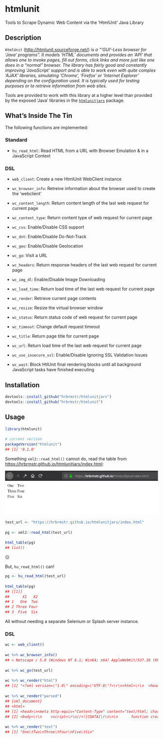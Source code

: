 
# htmlunit

Tools to Scrape Dynamic Web Content via the ‘HtmlUnit’ Java Library

## Description

`HtmlUnit` (<http://htmlunit.sourceforge.net/>) is *a “‘GUI’-Less
browser for ‘Java’ programs”. It models ‘HTML’ documents and provides an
‘API’ that allows one to invoke pages, fill out forms, click links and
more just like one does in a “normal” browser. The library has fairly
good and constantly improving ‘JavaScript’ support and is able to work
even with quite complex ‘AJAX’ libraries, simulating ‘Chrome’, ‘Firefox’
or ‘Internet Explorer’ depending on the configuration used. It is
typically used for testing purposes or to retrieve information from web
sites.*

Tools are provided to work with this library at a higher level than
provided by the exposed ‘Java’ libraries in the
[`htmlunitjars`](https://gitlab.com/hrbrmstr/htmlunitjars) package.

## What’s Inside The Tin

The following functions are implemented:

### Standard

  - `hu_read_html`: Read HTML from a URL with Browser Emulation & in a
    JavaScript Context

### DSL

  - `web_client`: Create a new HtmlUnit WebClient instance

  - `wc_browser_info`: Retreive information about the browser used to
    create the ‘webclient’

  - `wc_content_length`: Return content length of the last web request
    for current page

  - `wc_content_type`: Return content type of web request for current
    page

  - `wc_css`: Enable/Disable CSS support

  - `wc_dnt`: Enable/Disable Do-Not-Track

  - `wc_geo`: Enable/Disable Geolocation

  - `wc_go`: Visit a URL

  - `wc_headers`: Return response headers of the last web request for
    current page

  - `wc_img_dl`: Enable/Disable Image Downloading

  - `wc_load_time`: Return load time of the last web request for current
    page

  - `wc_render`: Retrieve current page contents

  - `wc_resize`: Resize the virtual browser window

  - `wc_status`: Return status code of web request for current page

  - `wc_timeout`: Change default request timeout

  - `wc_title`: Return page title for current page

  - `wc_url`: Return load time of the last web request for current page

  - `wc_use_insecure_ssl`: Enable/Disable Ignoring SSL Validation Issues

  - `wc_wait`: Block HtlUnit final rendering blocks until all background
    JavaScript tasks have finished executing

## Installation

``` r
devtools::install_github("hrbrmstr/htmlunitjars")
devtools::install_github("hrbrmstr/htmlunit")
```

## Usage

``` r
library(htmlunit)

# current verison
packageVersion("htmlunit")
## [1] '0.1.0'
```

Something `xml2::read_html()` cannot do, read the table from
<https://hrbrmstr.github.io/htmlunitjars/index.html>:

![](man/figures/test-url-table.png)

``` r
test_url <- "https://hrbrmstr.github.io/htmlunitjars/index.html"

pg <- xml2::read_html(test_url)

html_table(pg)
## list()
```

☹️

But, `hu_read_html()` can\!

``` r
pg <- hu_read_html(test_url)

html_table(pg)
## [[1]]
##      X1   X2
## 1   One  Two
## 2 Three Four
## 3  Five  Six
```

All without needing a separate Selenium or Splash server instance.

### DSL

``` r
wc <- web_client()

wc %>% wc_browser_info()
## < Netscape / 5.0 (Windows NT 6.1; Win64; x64) AppleWebKit/537.36 (KHTML, like Gecko) Chrome/68.0.3440.106 Safari/537.36 / en-US >

wc %>% wc_go(test_url)

wc %>% wc_render("html") 
## [1] "<?xml version=\"1.0\" encoding=\"UTF-8\"?>\r\n<html>\r\n  <head>\r\n    <meta charset=\"utf-8\"/>\r\n    <meta http-equiv=\"X-UA-Compatible\" content=\"IE=edge\"/>\r\n    <title>\r\n    </title>\r\n    <meta name=\"description\" content=\"\"/>\r\n    <meta name=\"viewport\" content=\"width=device-width, initial-scale=1\"/>\r\n    <link rel=\"stylesheet\" href=\"\"/>\r\n  </head>\r\n  <body>\r\n    <script>\r\n//<![CDATA[\r\n\n\n      function createTable(tableData) {\n        var table = document.createElement('table');\n        var row = {};\n        var cell = {};\n      \n        tableData.forEach(function(rowData) {\n          row = table.insertRow(-1);\n          rowData.forEach(function(cellData) {\n            cell = row.insertCell();\n            cell.textContent = cellData;\n          });\n        });\n        document.body.appendChild(table);\n      }\n      \n      createTable([\n        [\"One\", \"Two\"], \n        [\"Three\", \"Four\"], \n        [\"Five\", \"Six\"]\n      ]);\n\n    \r\n//]]>\r\n    </script>\r\n    <table>\r\n      <tbody>\r\n        <tr>\r\n          <td>\r\n            One\r\n          </td>\r\n          <td>\r\n            Two\r\n          </td>\r\n        </tr>\r\n        <tr>\r\n          <td>\r\n            Three\r\n          </td>\r\n          <td>\r\n            Four\r\n          </td>\r\n        </tr>\r\n        <tr>\r\n          <td>\r\n            Five\r\n          </td>\r\n          <td>\r\n            Six\r\n          </td>\r\n        </tr>\r\n      </tbody>\r\n    </table>\r\n  </body>\r\n</html>\r\n"

wc %>% wc_render("parsed") 
## {xml_document}
## <html>
## [1] <head>\n<meta http-equiv="Content-Type" content="text/html; charset=UTF-8">\n<meta charset="utf-8">\n<meta http-e ...
## [2] <body>\r\n    <script>\r\n//<![CDATA[\r\n\n\n      function createTable(tableData) {\n        var table = documen ...

wc %>% wc_render("text") 
## [1] "One\tTwo\nThree\tFour\nFive\tSix"
```
